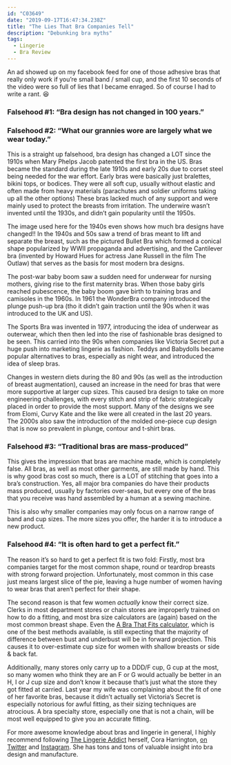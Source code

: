```yaml
---
id: "C03649"
date: "2019-09-17T16:47:34.238Z"
title: "The Lies That Bra Companies Tell"
description: "Debunking bra myths"
tags:
  - Lingerie
  - Bra Review
---
```


An ad showed up on my facebook feed for one of those adhesive bras that really only work if you’re small band / small cup, and the first 10 seconds of the video were so full of lies that I became enraged. So of course I had to write a rant. 😆

### Falsehood #1: “Bra design has not changed in 100 years.”

### Falsehood #2: “What our grannies wore are largely what we wear today.”

This is a straight up falsehood, bra design has changed a LOT since the 1910s when Mary Phelps Jacob patented the first bra in the US. Bras became the standard during the late 1910s and early 20s due to corset steel being needed for the war effort. Early bras were basically just bralettes, bikini tops, or bodices. They were all soft cup, usually without elastic and often made from heavy materials (parachutes and soldier uniforms taking up all the other options) These bras lacked much of any support and were mainly used to protect the breasts from irritation. The underwire wasn’t invented until the 1930s, and didn’t gain popularity until the 1950s.

The image used here for the 1940s even shows how much bra designs have changed!! In the 1940s and 50s saw a trend of bras meant to lift and separate the breast, such as the pictured Bullet Bra which formed a conical shape popularized by WWII propaganda and advertising, and the Cantilever bra (invented by Howard Hues for actress Jane Russell in the film The Outlaw) that serves as the basis for most modern bra designs.

The post-war baby boom saw a sudden need for underwear for nursing mothers, giving rise to the first maternity bras. When those baby girls reached pubescence, the baby boom gave birth to training bras and camisoles in the 1960s. In 1961 the WonderBra company introduced the plunge push-up bra (tho it didn’t gain traction until the 90s when it was introduced to the UK and US).

The Sports Bra was invented in 1977, introducing the idea of underwear as outerwear, which then then led into the rise of fashionable bras designed to be seen. This carried into the 90s when companies like Victoria Secret put a huge push into marketing lingerie as fashion. Teddys and Babydolls became popular alternatives to bras, especially as night wear, and introduced the idea of sleep bras.

Changes in western diets during the 80 and 90s (as well as the introduction of breast augmentation), caused an increase in the need for bras that were more supportive at larger cup sizes. This caused bra design to take on more engineering challenges, with every stitch and strip of fabric strategically placed in order to provide the most support. Many of the designs we see from Elomi, Curvy Kate and the like were all created in the last 20 years. The 2000s also saw the introduction of the molded one-piece cup design that is now so prevalent in plunge, contour and t-shirt bras.

### Falsehood #3: “Traditional bras are mass-produced”

This gives the impression that bras are machine made, which is completely false. All bras, as well as most other garments, are still made by hand. This is why good bras cost so much, there is a LOT of stitching that goes into a bra’s construction. Yes, all major bra companies do have their products mass produced, usually by factories over-seas, but every one of the bras that you receive was hand assembled by a human at a sewing machine.

This is also why smaller companies may only focus on a narrow range of band and cup sizes. The more sizes you offer, the harder it is to introduce a new product.

### Falsehood #4: “It is often hard to get a perfect fit.”

The reason it’s so hard to get a perfect fit is two fold: Firstly, most bra companies target for the most common shape, round or teardrop breasts with strong forward projection. Unfortunately, most common in this case just means largest slice of the pie, leaving a huge number of women having to wear bras that aren’t perfect for their shape.

The second reason is that few women *actually* know their correct size. Clerks in most department stores or chain stores are improperly trained on how to do a fitting, and most bra size calculators are (again) based on the most common breast shape. Even the [A Bra That Fits calculator](https://www.abrathatfits.org/calculator.php), which is one of the best methods available, is still expecting that the majority of difference between bust and underbust will be in forward projection. This causes it to over-estimate cup size for women with shallow breasts or side & back fat.

Additionally, many stores only carry up to a DDD/F cup, G cup at the most, so many women who think they are an F or G would actually be better in an H, I or J cup size and don’t know it because that’s just what the store they got fitted at carried. Last year my wife was complaining about the fit of one of her favorite bras, because it didn’t actually set Victoria’s Secret is especially notorious for awful fitting, as their sizing techniques are atrocious. A bra specialty store, especially one that is not a chain, will be most well equipped to give you an accurate fitting.

For more awesome knowledge about bras and lingerie in general, I highly recommend following [The Lingerie Addict](https://www.thelingerieaddict.com/) herself, Cora Harrington, [on Twitter](https://twitter.com/lingerie_addict) and [Instagram](https://www.instagram.com/thelingerieaddict/). She has tons and tons of valuable insight into bra design and manufacture.

